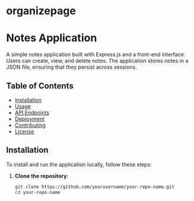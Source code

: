 # organizepage
# Notes Application

A simple notes application built with Express.js and a front-end interface. Users can create, view, and delete notes. The application stores notes in a JSON file, ensuring that they persist across sessions.

## Table of Contents

- [Installation](#installation)
- [Usage](#usage)
- [API Endpoints](#api-endpoints)
- [Deployment](#deployment)
- [Contributing](#contributing)
- [License](#license)

## Installation

To install and run the application locally, follow these steps:

1. **Clone the repository**:
   ```bash
   git clone https://github.com/yourusername/your-repo-name.git
   cd your-repo-name
